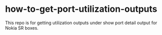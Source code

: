 # how-to-get-port-utilization-outputs
This repo is for getting utilization outputs under show port detail output for Nokia SR boxes. 
